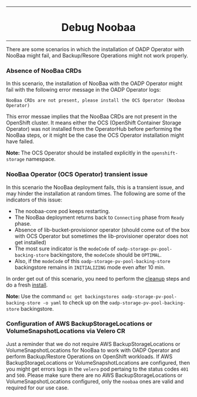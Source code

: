 <hr style="height:1px;border:none;color:#333;">
<h1 align="center">Debug Noobaa</h1>
<hr style="height:1px;border:none;color:#333;">

There are some scenarios in which the installation of OADP Operator with NooBaa 
might fail, and Backup/Resore Operations might not work properly.

### Absence of NooBaa CRDs

In this scenario, the installation of NooBaa with the OADP Operator might fail 
with the following error message in the OADP Operator logs:

```
NooBaa CRDs are not present, please install the OCS Operator (Noobaa Operator)
```

This error messae implies that the NooBaa CRDs are not present in the OpenShift 
cluster. It means either the OCS (OpenShift Container Storage Operator) was not 
installed from the OperatorHub before performing the NooBaa steps, or it might 
be the case the OCS Operator installation might have failed.

<b>Note: </b> The OCS Operator should be installed explicitly in the 
`openshift-storage` namespace.

### NooBaa Operator (OCS Operator) transient issue

In this scenario the NooBaa deployment fails, this is a transient issue, and 
may hinder the installation at random times. The following are some of the 
indicators of this issue:
- The noobaa-core pod keeps restarting.
- The NooBaa deployment returns back to `Connecting` phase from `Ready` phase.
- Absence of lib-bucket-provisionor operator (should come out of the box with 
OCS Operator but sometimes the lib-provisioner operator does not get installed)
- The most sure indicator is the `modeCode` of `oadp-storage-pv-pool-backing-store`
 backingstore, the `modeCode` should be `OPTIMAL`.
- Also, if the `modeCode` of this `oadp-storage-pv-pool-backing-store` 
backingstore remains in `INITIALIZING` mode even after 10 min.

In order get out of this scenario, you need to perform the 
[cleanup](docs/../cleanup_oadp_noobaa.md) steps and do a 
fresh [install](docs/../install_oadp_noobaa.md).

<b>Note: </b> Use the command `oc get backingstores oadp-storage-pv-pool-backing-store -o yaml` 
to check up on the `oadp-storage-pv-pool-backing-store` backingstore.

### Configuration of AWS BackupStorageLocations or VolumeSnapshotLocations via Velero CR

Just a reminder that we do not require AWS BackupStorageLocations or 
VolumeSnapshotLocations for NooBaa to work with OADP Operator and perform 
Backup/Restore Operations on OpenShift workloads. If AWS BackupStorageLocations 
or VolumeSnapshotLocations are configured, then you might get errors logs in the 
`velero` pod pertaing to the status codes `401` and `500`. Please make sure there 
are no AWS BackupStorageLocations or VolumeSnapshotLocations configured, only 
the `noobaa` ones are valid and required for our use case.


